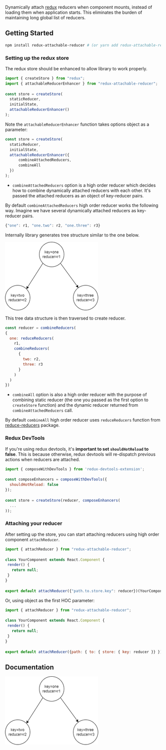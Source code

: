 Dynamically attach [redux](https://redux.js.org/) reducers when component mounts, instead of loading them when application starts. This eliminates the burden of maintaining long global list of reducers. 

## Getting Started
```bash
npm install redux-attachable-reducer # (or yarn add redux-attachable-reducer)
```

### Setting up the redux store
The redux store should be enhanced to allow library to work properly.
```js
import { createStore } from "redux";
import { attachableReducerEnhancer } from "redux-attachable-reducer";

const store = createStore(
  staticReducer,
  initialState,
  attachableReducerEnhancer()
);

```

Note the `attachableReducerEnhancer` function takes options object as a parameter:

```js
const store = createStore(
  staticReducer,
  initialState,
  attachableReducerEnhancer({
      combineAttachedReducers,
      combineAll
  })
);
```

* `combineAttachedReducers` option is a high order reducer which decides how to combine dynamically attached reducers with each other. It's passed the attached reducers as an object of key-reducer pairs.

By default `combineAttachedReducers` high order reducer works the following way.
Imagine we have several dynamically attached reducers as key-reducer pairs.

```js
{"one": r1, "one.two": r2, "one.three": r3}
```
Internally library generates tree structure similar to the one below.

![alt text](https://github.com/dorzhevsky/dynamicReducer/blob/master/img/sample.png)

This tree data structure is then traversed to create reducer.

```js
const reducer = combineReducers(
{
  one: reduceReducers(
    r1,
    combineReducers(
      {
        two: r2,
        three: r3
      }
    )
  )
})
```

* `combineAll` option is also a high order reducer with the purpose of combining static reducer (the one you passed as the first option to `createStore` function) and the dynamic reducer returned from `combineAttachedReducers` call.

By default `combineAll` high order reducer uses `reduceReducers` function from [reduce-reducers](https://www.npmjs.com/package/reduce-reducers) package.

### Redux DevTools
If you're using redux devtools, it's **important to set `shouldHotReload` to false**.  This is because otherwise, redux devtools will re-dispatch previous actions when reducers are attached.


```js
import { composeWithDevTools } from 'redux-devtools-extension';

const composeEnhancers = composeWithDevTools({
  shouldHotReload: false
});

const store = createStore(reducer, composeEnhancers(
  ...
));
```

### Attaching your reducer
After setting up the store, you can start attaching reducers using high order component `attachReducer`.
```js
import { attachReducer } from "redux-attachable-reducer";

class YourComponent extends React.Component {
 render() {
   return null;
 }
}

export default attachReducer({"path.to.store.key": reducer})(YourComponent)

```

Or, using object as the first HOC parameter:
```js
import { attachReducer } from "redux-attachable-reducer";

class YourComponent extends React.Component {
 render() {
   return null;
 }
}

export default attachReducer({path: { to: { store: { key: reducer }} })(YourComponent)

```

## Documentation

![Documentation](https://github.com/dorzhevsky/dynamicReducer/blob/master/img/sample.png)
